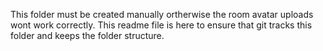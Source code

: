 This folder must be created manually ortherwise the room avatar uploads wont work correctly. This readme file is here to ensure that git tracks this folder and keeps the folder structure.

